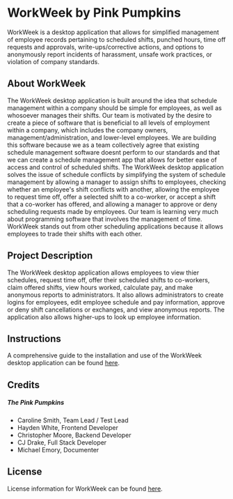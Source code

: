 # WorkWeek by Pink Pumpkins
WorkWeek is a desktop application that allows for simplified management of employee records pertaining to scheduled shifts, punched hours, time off requests and approvals, write-ups/corrective actions, and options to anonymously report incidents of harassment, unsafe work practices, or violation of company standards.

## About WorkWeek
<!--Answers the following questions:
- What was our motivation?
- Why are we building this?
- What problems does it solve?
- What are we learning?
- What makes our project stand out? (include a list features)-->
The WorkWeek desktop application is built around the idea that schedule management within a company should be simple for employees, as well as whosoever manages their shifts.  Our team is motivated by the desire to create a piece of software that is beneficial to all levels of employment within a company, which includes the company owners, management/administration, and lower-level employees.  We are building this software because we as a team collectively agree that existing schedule management software doesnt perform to our standards and that we can create a schedule management app that allows for better ease of access and control of scheduled shifts.  The WorkWeek desktop application solves the issue of schedule conflicts by simplifying the system of schedule management by allowing a manager to assign shifts to employees, checking whether an employee's shift conflicts with another, allowing the employee to request time off, offer a selected shift to a co-worker, or accept a shift that a co-worker has offered, and allowing a manager to approve or deny scheduling requests made by employees.  Our team is learning very much about programming software that involves the management of time.  WorkWeek stands out from other scheduling applications because it allows employees to trade their shifts with each other.

## Project Description
<!--Answers the following questions:
- What does the application do?
- What technology did we use?
- What challenges did we face?
- What do we hope to implement in the future?-->
The WorkWeek desktop application allows employees to view thier schedules, request time off, offer their scheduled shifts to co-workers, claim offered shifts, view hours worked, calculate pay, and make anonymous reports to administrators.  It also allows administrators to create logins for employees, edit employee schedule and pay information, approve or deny shift cancellations or exchanges, and view anonymous reports.  The application also allows higher-ups to look up employee information.

## Instructions
A comprehensive guide to the installation and use of the WorkWeek desktop application can be found [here](docs/instructions/).


## Credits
##### The Pink Pumpkins
- Caroline Smith, Team Lead / Test Lead
- Hayden White, Frontend Developer
- Christopher Moore, Backend Developer
- CJ Drake, Full Stack Developer
- Michael Emory, Documenter

## License
License information for WorkWeek can be found [here](docs/license.md).
